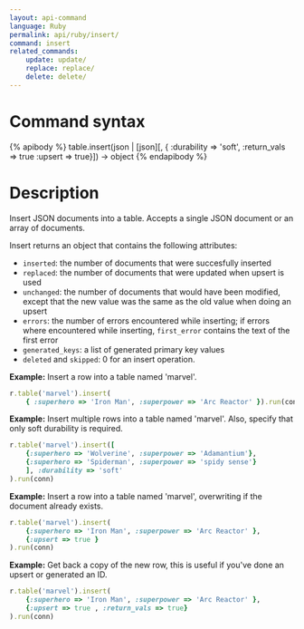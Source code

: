 ```yaml
---
layout: api-command 
language: Ruby
permalink: api/ruby/insert/
command: insert
related_commands:
    update: update/
    replace: replace/
    delete: delete/
---
```


# Command syntax #

{% apibody %}
table.insert(json | [json][, { :durability => 'soft', :return_vals => true :upsert => true}])
    &rarr; object
{% endapibody %}

# Description #

Insert JSON documents into a table. Accepts a single JSON document or an array of
documents.

Insert returns an object that contains the following attributes:

- `inserted`: the number of documents that were succesfully inserted
- `replaced`: the number of documents that were updated when upsert is used
- `unchanged`: the number of documents that would have been modified, except that the
new value was the same as the old value when doing an upsert
- `errors`: the number of errors encountered while inserting; if errors where
encountered while inserting, `first_error` contains the text of the first error
- `generated_keys`: a list of generated primary key values
- `deleted` and `skipped`: 0 for an insert operation.

__Example:__ Insert a row into a table named 'marvel'.

```rb
r.table('marvel').insert(
    { :superhero => 'Iron Man', :superpower => 'Arc Reactor' }).run(conn)
```

__Example:__ Insert multiple rows into a table named 'marvel'. Also, specify that only soft durability is required.

```rb
r.table('marvel').insert([
    {:superhero => 'Wolverine', :superpower => 'Adamantium'},
    {:superhero => 'Spiderman', :superpower => 'spidy sense'}
    ], :durability => 'soft'
).run(conn)
```


__Example:__ Insert a row into a table named 'marvel', overwriting if the document
already exists.

```rb
r.table('marvel').insert(
    {:superhero => 'Iron Man', :superpower => 'Arc Reactor' },
    {:upsert => true }
).run(conn)
```

__Example:__ Get back a copy of the new row, this is useful if you've done an upsert or
generated an ID.

```rb
r.table('marvel').insert(
    {:superhero => 'Iron Man', :superpower => 'Arc Reactor' },
    {:upsert => true , :return_vals => true}
).run(conn)
```
